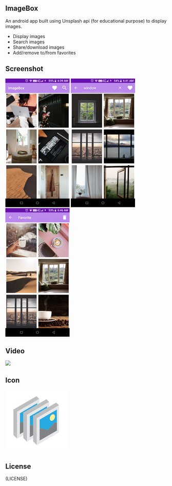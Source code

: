 ## **ImageBox**
An android app built using Unsplash api (for educational purpose) to display images.</br>
 * Display images</br>
 * Search images</br>
 * Share/download images</br>
 * Add/remove to/from favorites

## **Screenshot**
<img src="src/Screenshot_1.jpg" width=200 height=400/>  <img src="src/Screenshot_2.jpg" width=200 height=400/> <img src="src/Screenshot_3.jpg" width=200 height=400/>

## **Video**
![](src/video.gif)

## **Icon**
![icon](app/src/main/res/mipmap-xxxhdpi/icon.png)

## **License**
(LICENSE)
